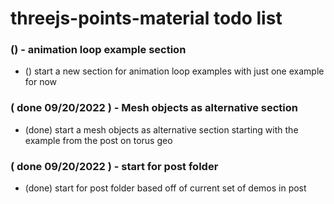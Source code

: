 # threejs-points-material todo list

### () - animation loop example section
* () start a new section for animation loop examples with just one example for now

### ( done 09/20/2022 ) - Mesh objects as alternative section
* (done) start a mesh objects as alternative section starting with the example from the post on torus geo

### ( done 09/20/2022 ) - start for post folder
* (done) start for post folder based off of current set of demos in post